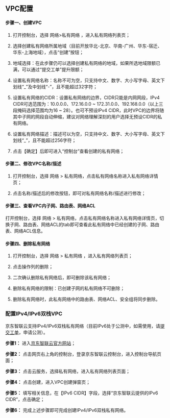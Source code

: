 ## **VPC配置**

#### **步骤一、创建VPC**

1. 打开控制台，选择 网络>私有网络 ，进入私有网络列表页；

2. 选择创建私有网络所属地域（目前开放华北-北京、华南-广州、华东-宿迁、华东-上海地域），点击“创建”按钮；

3. 地域选择：在此步骤仍可以选择创建私有网络的地域，如果所选地域限额已满，可以通过“提交工单”提升限额；

4. 设置私有网络名称：名称不可为空，只支持中文、数字、大小写字母、英文下划线“_”及中划线“-”，且不能超过32字符；

5. 设置私有网络的CIDR：设置私有网络的边界，CIDR只能是内网网段，IPv4 CIDR可选范围为：10.0.0.0、172.16.0.0 ~ 172.31.0.0、192.168.0.0（以上三段掩码选择范围均为16 ~ 28）。也可不预设IPv4 CIDR，此时VPC的边界将随其中子网的网段自动伸缩，建议对网络理解深刻的用户选择无预设CIDR的私有网络。

6. 设置私有网络描述：描述可以为空，只支持中文、数字、大小写字母、英文下划线“_”，且不能超过256字符；

7. 点击【确定】后即可进入“控制台”查看创建的私有网络；



#### **步骤二、修改VPC名称/描述**

1. 打开控制台，选择 网络 > 私有网络，点击私有网络名称进入私有网络详情页；

2. 点击名称/描述后的修改按钮，即可对私有网络名称/描述进行修改；



#### **步骤三、查看VPC内子网、路由表、网络ACL**

打开控制台，选择 网络 > 私有网络，点击私有网络名称进入私有网络详情页，切换子网、路由表、网络ACL的tab即可查看此私有网络中已经创建的子网、路由表、网络ACL信息。



#### **步骤四、删除私有网络**

1. 打开控制台，选择 网络 > 私有网络 ，进入私有网络列表页；

2. 点击操作列的删除；

3. 二次确认删除私有网络后，即可删除该私有网络；

4. 删除私有网络的限制：已创建子网的私有网络不可删除；

5. 删除私有网络时，此私有网络中的路由表、网络ACL、安全组将同步删除。

### **配置IPv4/IPv6双栈VPC**
京东智联云支持IPv4/IPv6双栈私有网络（目前IPv6处于公测中，如需使用，请[提交工单](https://ticket.jdcloud.com/applyorder/submit)，申请公测）。

**步骤1：** 进入[京东智联云官方网站](https://www.jdcloud.com/)；

**步骤2：** 点击网页右上角的控制台，登录京东智联云控制台，进入控制台导航页面；

**步骤3：** 点击云服务，选择私有网络，进入私有网络列表页面；

**步骤4：** 点击创建，进入VPC创建弹窗页；

**步骤5：** 填写相关信息，在【IPv6 CIDR】字段，选择“京东智联云提供的IPv6 CIDR”，点击确定；

**步骤6：** 完成上述步骤即可完成创建IPv4/IPv6双栈私有网络。
